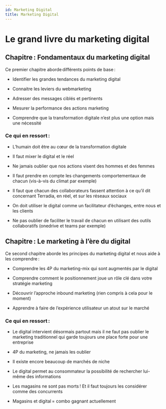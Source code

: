 ```yaml
---
id: Marketing Digital
title: Marketing Digital
---
```


# Le grand livre du marketing digital

## Chapitre : Fondamentaux du marketing digital

Ce premier chapitre aborde différents points de base :

-   Identifier les grandes tendances du marketing digital
    

-   Connaitre les leviers du webmarketing
    
-   Adresser des messages ciblés et pertinents
    
-   Mesurer la performance des actions marketing
    
-   Comprendre que la transformation digitale n’est plus une option mais une nécessité
    

### Ce qui en ressort :

- L’humain doit être au cœur de la transformation digitale
  
- Il faut mixer le digital et le réel

- Ne jamais oublier que nos actions visent des hommes et des femmes

- Il faut prendre en compte les changements comportementaux de chacun (vis-à-vis du climat par exemple)

- Il faut que chacun des collaborateurs fassent attention à ce qu’il dit concernant Terradia, en réel, et sur les réseaux sociaux

- On doit utiliser le digital comme un facilitateur d’échanges, entre nous et les clients

- Ne pas oublier de faciliter le travail de chacun en utilisant des outils collaboratifs (onedrive et teams par exemple)

## Chapitre : Le marketing à l’ère du digital

Ce second chapitre aborde les principes du marketing digital et nous aide à les comprendre :

-   Comprendre les 4P du marketing-mix qui sont augmentés par le digital
    

-   Comprendre comment le positionnement joue un rôle clé dans votre stratégie marketing
    
-   Découvrir l’approche inbound marketing (rien compris à cela pour le moment)
    
-   Apprendre à faire de l’expérience utilisateur un atout sur le marché
    

### Ce qui en ressort :

- Le digital intervient désormais partout mais il ne faut pas oublier le marketing traditionnel qui garde toujours une place forte pour une entreprise

- 4P du marketing, ne jamais les oublier

- Il existe encore beaucoup de marchés de niche

- Le digital permet au consommateur la possibilité de rechercher lui-même des informations

- Les magasins ne sont pas morts ! Et il faut toujours les considérer comme des concurrents

- Magasins et digital = combo gagnant actuellement